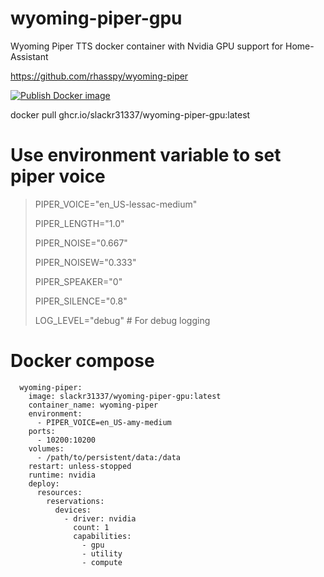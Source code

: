 # wyoming-piper-gpu
Wyoming Piper TTS docker container with Nvidia GPU support for Home-Assistant

https://github.com/rhasspy/wyoming-piper


[![Publish Docker image](https://github.com/slackr31337/wyoming-piper-gpu/actions/workflows/docker-image.yml/badge.svg)](https://github.com/slackr31337/wyoming-piper-gpu/actions/workflows/docker-image.yml)


docker pull ghcr.io/slackr31337/wyoming-piper-gpu:latest


# Use environment variable to set piper voice

> PIPER_VOICE="en_US-lessac-medium"
> 
> PIPER_LENGTH="1.0"
> 
> PIPER_NOISE="0.667"
> 
> PIPER_NOISEW="0.333"
> 
> PIPER_SPEAKER="0"
> 
> PIPER_SILENCE="0.8"
>
> LOG_LEVEL="debug" # For debug logging


# Docker compose

```
  wyoming-piper:  
    image: slackr31337/wyoming-piper-gpu:latest  
    container_name: wyoming-piper
    environment:  
      - PIPER_VOICE=en_US-amy-medium
    ports:  
      - 10200:10200
    volumes:  
      - /path/to/persistent/data:/data  
    restart: unless-stopped
    runtime: nvidia
    deploy:
      resources:
        reservations:
          devices:
            - driver: nvidia
              count: 1
              capabilities:
                - gpu
                - utility
                - compute

```
